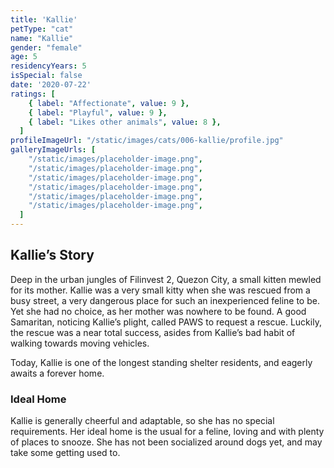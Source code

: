 ```yaml
---
title: 'Kallie'
petType: "cat"
name: "Kallie"
gender: "female"
age: 5
residencyYears: 5
isSpecial: false
date: '2020-07-22'
ratings: [
    { label: "Affectionate", value: 9 },
    { label: "Playful", value: 9 },
    { label: "Likes other animals", value: 8 },
  ]
profileImageUrl: "/static/images/cats/006-kallie/profile.jpg"
galleryImageUrls: [
    "/static/images/placeholder-image.png",
    "/static/images/placeholder-image.png",
    "/static/images/placeholder-image.png",
    "/static/images/placeholder-image.png",
    "/static/images/placeholder-image.png",
    "/static/images/placeholder-image.png",
  ]
---
```


## Kallie’s Story

Deep in the urban jungles of Filinvest 2, Quezon City, a small kitten mewled for its mother. Kallie was a very small kitty when she was rescued from a busy street, a very dangerous place for such an inexperienced feline to be. Yet she had no choice, as her mother was nowhere to be found. A good Samaritan, noticing Kallie’s plight, called PAWS to request a rescue. Luckily, the rescue was a near total success, asides from Kallie’s bad habit of walking towards moving vehicles.

Today, Kallie is one of the longest standing shelter residents, and eagerly awaits a forever home.

### Ideal Home

Kallie is generally cheerful and adaptable, so she has no special requirements. Her ideal home is the usual for a feline, loving and with plenty of places to snooze. She has not been socialized around dogs yet, and may take some getting used to.
